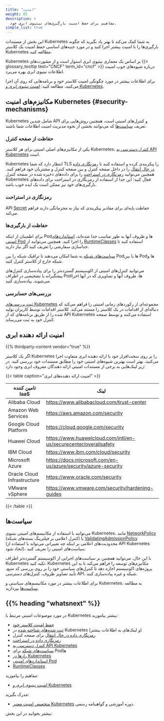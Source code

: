 ```yaml
---
title: "امنیت"
weight: 85
description: >
  مفاهیم برای حفظ امنیت بارگیری‌های نیتیوی ابری خود.
simple_list: true
---
```


این بخش از مستندات Kubernetes به شما کمک می‌کند تا بهتر یاد بگیرید که چگونه بارگیری‌ها را با امنیت بیشتر اجرا کنید و در مورد جنبه‌های اساسی حفظ امنیت یک کلاستر Kubernetes مطالعه کنید.

Kubernetes بر اساس یک معماری نیتیوی ابری استوار است و از مشورت‌های {{< glossary_tooltip text="CNCF" term_id="cncf" >}} درباره شیوه‌های خوب امنیت اطلاعات نیتیوی ابری بهره می‌برد.

برای اطلاعات بیشتر در مورد چگونگی امنیت کلاستر خود و برنامه‌هایی که روی آن اجرا می‌کنید، مطالعه کنید: [امنیت نیتیوی ابری و Kubernetes](/docs/concepts/security/cloud-native-security/).

## مکانیزم‌های امنیت Kubernetes {#security-mechanisms}

Kubernetes شامل چندین API و کنترل‌های امنیتی است، همچنین روش‌هایی برای تعریف [سیاست‌ها](#policies) که می‌توانند بخشی از نحوه مدیریت امنیت اطلاعات شما باشند.

### حفاظت از صفحه کنترل

یکی از مکانیزم‌های اصلی امنیتی برای هر کلاستر Kubernetes، [کنترل دسترسی به API Kubernetes](/docs/concepts/security/controlling-access) است.

Kubernetes انتظار دارد که شما TLS را پیکربندی کرده و استفاده کنید تا [رمزنگاری داده در حال انتقال](/docs/tasks/tls/managing-tls-in-a-cluster/) را در داخل صفحه کنترل و بین صفحه کنترل و مشتریان خود فراهم کنید. همچنین می‌توانید [رمزنگاری در استراحت](/docs/tasks/administer-cluster/encrypt-data/) را برای داده‌های ذخیره شده در صفحه کنترل Kubernetes فعال کنید؛ این جدا از استفاده از رمزنگاری در استراحت برای داده‌های بارگیری‌های خود نیز ممکن است یک ایده خوب باشد.

### رمزنگاری در استراحت

API [Secret](/docs/concepts/configuration/secret/) حفاظت پایه‌ای برای مقادیر پیکربندی که نیاز به محرمانگی دارند فراهم می‌کند.

### حفاظت از بارگیری‌ها

برای اطمینان از اینکه Pod‌ها و ظروف آنها به طور مناسب جدا شده‌اند، [استانداردهای امنیتی Pod](/docs/concepts/security/pod-security-standards/) را اجرا کنید. همچنین می‌توانید از [RuntimeClasses](/docs/concepts/containers/runtime-class) استفاده کنید تا جداسازی سفارشی را تعریف کنید اگر نیاز دارید.

[سیاست‌های شبکه](/docs/concepts/services-networking/network-policies/) به شما امکان می‌دهند تا ترافیک شبکه را بین Podها یا بین Podها و شبکه خارج از کلاستر کنترل کنید.

می‌توانید کنترل‌های امنیتی از اکوسیستم گسترده‌تر را برای پیاده‌سازی کنترل‌های پیشگیرانه یا تشخیصی در اطراف Podها، ظروف آنها و تصاویری که در آنها اجرا می‌شوند، پیاده‌سازی کنید.

### بررسی‌های حسابرسی

[ثبت بررسی‌های Kubernetes](/docs/tasks/debug/debug-cluster/audit/) مجموعه‌ای از رکوردهای زمانی امنیتی را فراهم می‌کند که دنباله‌ای از اقدامات در یک کلاستر را مستند می‌کند. کلاستر اقدامات توسط کاربران تولید شده را از طریق برنامه‌های که از API Kubernetes استفاده می‌کنند و توسط صفحه کنترل خود به ثبت می‌رساند.

## امنیت ارائه دهنده ابری

{{% thirdparty-content vendor="true" %}}

اگر یک کلاستر Kubernetes را بر روی سخت‌افزار خود یا ارائه دهنده ابری متفاوت اجرا می‌کنید، بهتر است بهترین شیوه‌های امنیتی خود را مطابق مستندات خود بررسی کنید. در زیر لینک‌هایی به برخی از مستندات امنیتی ارائه دهندگان معروف ابری وجود دارد:

{{< table caption="امنیت ارائه دهنده‌های ابری" >}}

تامین کننده IaaS        | لینک |
-------------------- | ------------ |
Alibaba Cloud | https://www.alibabacloud.com/trust-center |
Amazon Web Services | https://aws.amazon.com/security |
Google Cloud Platform | https://cloud.google.com/security |
Huawei Cloud | https://www.huaweicloud.com/intl/en-us/securecenter/overallsafety |
IBM Cloud | https://www.ibm.com/cloud/security |
Microsoft Azure | https://docs.microsoft.com/en-us/azure/security/azure-security |
Oracle Cloud Infrastructure | https://www.oracle.com/security |
VMware vSphere | https://www.vmware.com/security/hardening-guides |

{{< /table >}}

## سیاست‌ها

می‌توانید با استفاده از مکانیسم‌های امنیتی نیتیوی Kubernetes، مانند [NetworkPolicy](/docs/concepts/services-networking/network-policies/)
(کنترل اعلامی بر فیلترینگ بسته‌های شبکه) یا
[ValidatingAdmissionPolicy](/docs/reference/access-authn-authz/validating-admission-policy/) (محدودیت‌های اعلامی بر اینکه چه تغییراتی می‌تواند با استفاده از API Kubernetes ایجاد شود)، سیاست‌های امنیتی را تعریف کنید.

با این حال، می‌توانید همچنین بر سیاست‌های اجرایی از اکوسیستم گسترده‌تر اطراف Kubernetes تکیه کنید. Kubernetes مکانیزم‌های توسعه را فراهم می‌کند تا به این پروژه‌های اکوسیستم اجازه دهد تا کنترل‌های سیاستی خود را بر روی بررسی کد منبع، تأیید تصاویر ظروف، کنترل‌های دسترسی API، شبکه و غیره پیاده‌سازی کنند.

برای اطلاعات بیشتر در مورد مکانیسم‌های سیاستی و Kubernetes، به مطالعه [سیاست‌ها](/docs/concepts/policy/) بپردازید.

## {{% heading "whatsnext" %}}

در مورد موضوعات امنیتی مرتبط با Kubernetes بیشتر بیاموزید:

* [حفظ امنیت کلاستر خود](/docs/tasks/administer-cluster/securing-a-cluster/)
* [ثبت شده‌های شناخته شده](/docs/reference/issues-security/official-cve-feed/)
  در Kubernetes (و لینک‌های به اطلاعات بیشتر)
* [رمزنگاری داده در حال انتقال](/docs/tasks/tls/managing-tls-in-a-cluster/) برای صفحه کنترل
* [رمزنگاری داده در استراحت](/docs/tasks/administer-cluster/encrypt-data/)
* [کنترل دسترسی به API Kubernetes](/docs/concepts/security/controlling-access)
* [سیاست‌های شبکه](/docs/concepts/services-networking/network-policies/) برای Podها
* [رازها در Kubernetes](/docs/concepts/configuration/secret/)
* [استانداردهای امنیتی Pod](/docs/concepts/security/pod-security-standards/)
* [RuntimeClasses](/docs/concepts/containers/runtime-class)

مفاهیم را بیاموزید:

<!-- اگر این را تغییر دهید، همچنین پیش‌منبع صفحه از محتوای اولیه مستندات/en/docs/concepts/security/cloud-native-security.md مطابقت را بررسی کنید -->
* [امنیت نیتیوی ابری و Kubernetes](/docs/concepts/security/cloud-native-security/)

مدرک بگیرید:

* [متخصص امنیت معتبر Kubernetes](https://training.linuxfoundation.org/certification/certified-kubernetes-security-specialist/)
  دوره آموزشی و گواهینامه رسمی.

بیشتر بخوانید در این بخش:

